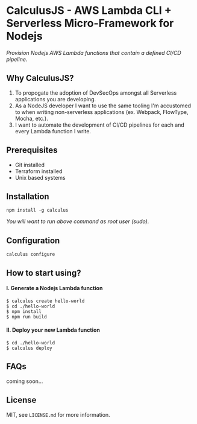 # CalculusJS - AWS Lambda CLI + Serverless Micro-Framework for Nodejs

_Provision Nodejs AWS Lambda functions that contain a defined CI/CD pipeline._

## Why CalculusJS?
1. To propogate the adoption of DevSecOps amongst all Serverless applications you are developing.
2. As a NodeJS developer I want to use the same tooling I'm accustomed to when writing non-serverless applications (ex. Webpack, FlowType, Mocha, etc.).
3. I want to automate the development of CI/CD pipelines for each and every Lambda function I write.

## Prerequisites
- Git installed
- Terraform installed
- Unix based systems

## Installation

```
npm install -g calculus
```
_You will want to run above command as root user (sudo)._

## Configuration

```
calculus configure
```

## How to start using?

#### I. Generate a Nodejs Lambda function

<!-- Code snippet title -->
```
$ calculus create hello-world
$ cd ./hello-world
$ npm install
$ npm run build
```

#### II. Deploy your new Lambda function
```
$ cd ./hello-world
$ calculus deploy
```

## FAQs
coming soon...


## License

MIT, see `LICENSE.md` for more information.
